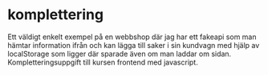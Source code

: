 # komplettering

Ett väldigt enkelt exempel på en webbshop där jag har ett fakeapi som man hämtar information ifrån och kan lägga till saker i sin kundvagn med hjälp av localStorage som ligger där sparade även om man laddar om sidan. 
Kompletteringsuppgift till kursen frontend med javascript. 
